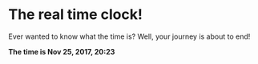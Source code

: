 # The real time clock!

Ever wanted to know what the time is? Well, your journey is about to end!

**The time is Nov 25, 2017, 20:23**